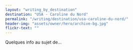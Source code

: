 ```yaml
---
layout: "writing_by_destination"
destination: "USA - Caroline du Nord"
permalink: "/writing/destination/usa-caroline-du-nord/"
header-img: "assets/owner/hero/archive-bg.jpg"
flickr-text: ""
---
```


Quelques info au sujet de...